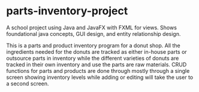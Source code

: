 # parts-inventory-project
A school project using Java and JavaFX with FXML for views. Shows foundational java concepts, GUI design, and entity relationship design. 

This is a parts and product inventory program for a donut shop. All the ingredients needed for the donuts are tracked as either in-house parts or outsource parts in inventory while the different varieties of donuts are tracked in their own inventory and use the parts are raw materials. CRUD functions for parts and products are done through mostly through a single screen showing inventory levels while adding or editing will take the user to a second screen.
